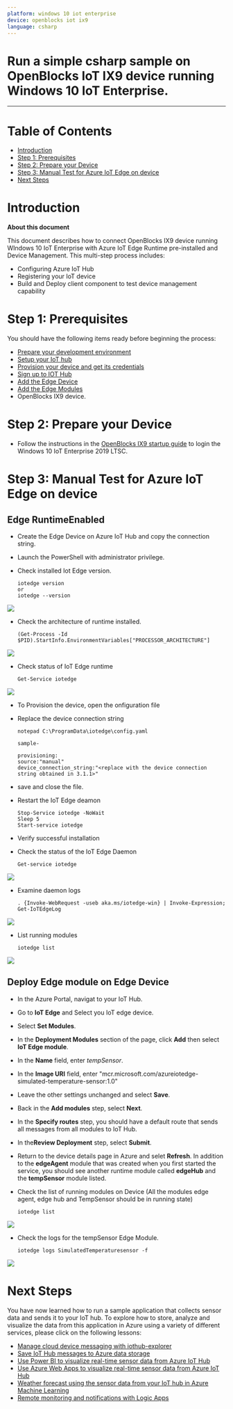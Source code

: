 ```yaml
---
platform: windows 10 iot enterprise
device: openblocks iot ix9
language: csharp
---
```


Run a simple csharp sample on OpenBlocks IoT IX9 device running Windows 10 IoT Enterprise.
===
---

# Table of Contents

-   [Introduction](#Introduction)
-   [Step 1: Prerequisites](#Prerequisites)
-   [Step 2: Prepare your Device](#PrepareDevice)
-   [Step 3: Manual Test for Azure IoT Edge on device](#Manual)
-   [Next Steps](#NextSteps)

<a name="Introduction"></a>
# Introduction

**About this document**

This document describes how to connect OpenBlocks IX9 device running WIndows 10 IoT Enterprise with Azure IoT Edge Runtime pre-installed and Device Management. This multi-step process includes:

-   Configuring Azure IoT Hub
-   Registering your IoT device
-   Build and Deploy client component to test device management capability 

<a name="Prerequisites"></a>
# Step 1: Prerequisites

You should have the following items ready before beginning the process:

-   [Prepare your development environment][setup-devbox-windows]
-   [Setup your IoT hub](https://account.windowsazure.com/signup?offer=ms-azr-0044p)
-   [Provision your device and get its credentials][lnk-manage-iot-hub]
-   [Sign up to IOT Hub](https://account.windowsazure.com/signup?offer=ms-azr-0044p)
-   [Add the Edge Device](https://docs.microsoft.com/en-us/azure/iot-edge/quickstart)
-   [Add the Edge Modules](https://docs.microsoft.com/en-us/azure/iot-edge/quickstart#deploy-a-module)
-   OpenBlocks IX9 device.

<a name="PrepareDevice"></a>
# Step 2: Prepare your Device

-   Follow the instructions in the [OpenBlocks IX9 startup guide](https://www.plathome.co.jp/wp-content/uploads/IX9W_UsersGuide_2.0.pdf) to login the Windows 10 IoT Enterprise 2019 LTSC.

<a name="Manual"></a>
# Step 3: Manual Test for Azure IoT Edge on device

## Edge RuntimeEnabled

-   Create the Edge Device on Azure IoT Hub and copy the connection string.

-   Launch the PowerShell with administrator privilege.

-   Check installed Iot Edge version.

        iotedge version
        or
        iotedge --version

 ![](./media/iot-ix9/SC1.PNG)    

-   Check the architecture of runtime installed.
    
        (Get-Process -Id $PID).StartInfo.EnvironmentVariables["PROCESSOR_ARCHITECTURE"]

 ![](./media/iot-ix9/SC2.PNG) 

-   Check status of IoT Edge runtime
    
        Get-Service iotedge

 ![](./media/iot-ix9/SC3.PNG) 

-   To Provision the device, open the onfiguration file

-   Replace the device connection string 

        notepad C:\ProgramData\iotedge\config.yaml

        sample-
        
        provisioning:
        source:"manual"
        device_connection_string:"<replace with the device connection string obtained in 3.1.1>"

 -   save and close the file.

-   Restart the IoT Edge deamon

        Stop-Service iotedge -NoWait
        Sleep 5
        Start-service iotedge

-   Verify successful installation
-   Check the status of the IoT Edge Daemon

        Get-service iotedge

 ![](./media/iot-ix9/SC4.PNG) 

-   Examine daemon logs

        . {Invoke-WebRequest -useb aka.ms/iotedge-win} | Invoke-Expression; Get-IoTEdgeLog

 ![](./media/iot-ix9/SC5.PNG) 

-   List running modules

        iotedge list        

 ![](./media/iot-ix9/SC6.PNG) 

## Deploy Edge module on Edge Device

-   In the Azure Portal, navigat to your IoT Hub.

-   Go to **IoT Edge** and Select you IoT edge device.

-   Select **Set Modules**.

-   In the **Deployment Modules** section of the page, click **Add** then select **IoT Edge module**.

-   In the **Name** field, enter *tempSensor*.

-   In the **Image URI** field, enter "mcr.microsoft.com/azureiotedge-simulated-temperature-sensor:1.0"

-   Leave the other settings unchanged and select **Save**.

-   Back in the **Add modules** step, select **Next**.

-   In the **Specify routes** step, you should have a default route that sends all messages from all modules to IoT Hub.

-   In the**Review Deployment** step, select **Submit**.

-   Return to the device details page in Azure and selet **Refresh**. In addition to the **edgeAgent** module that was created when you first started the service, you should see another runtime module called **edgeHub** and the **tempSensor** module listed.

-   Check the list of running modules on Device (All the modules edge agent, edge hub and TempSensor should be in running state)

        iotedge list

 ![](./media/iot-ix9/SC7.PNG) 

-   Check the logs for the tempSensor Edge Module.

        iotedge logs SimulatedTemperaturesensor -f

 ![](./media/iot-ix9/SC8.PNG) 

<a name="NextSteps"></a>
# Next Steps

You have now learned how to run a sample application that collects sensor data and sends it to your IoT hub. To explore how to store, analyze and visualize the data from this application in Azure using a variety of different services, please click on the following lessons:

-   [Manage cloud device messaging with iothub-explorer]
-   [Save IoT Hub messages to Azure data storage]
-   [Use Power BI to visualize real-time sensor data from Azure IoT Hub]
-   [Use Azure Web Apps to visualize real-time sensor data from Azure IoT Hub]
-   [Weather forecast using the sensor data from your IoT hub in Azure Machine Learning]
-   [Remote monitoring and notifications with Logic Apps]   

[Manage cloud device messaging with iothub-explorer]: https://docs.microsoft.com/en-us/azure/iot-hub/iot-hub-explorer-cloud-device-messaging
[Save IoT Hub messages to Azure data storage]: https://docs.microsoft.com/en-us/azure/iot-hub/iot-hub-store-data-in-azure-table-storage
[Use Power BI to visualize real-time sensor data from Azure IoT Hub]: https://docs.microsoft.com/en-us/azure/iot-hub/iot-hub-live-data-visualization-in-power-bi
[Use Azure Web Apps to visualize real-time sensor data from Azure IoT Hub]: https://docs.microsoft.com/en-us/azure/iot-hub/iot-hub-live-data-visualization-in-web-apps
[Weather forecast using the sensor data from your IoT hub in Azure Machine Learning]: https://docs.microsoft.com/en-us/azure/iot-hub/iot-hub-weather-forecast-machine-learning
[Remote monitoring and notifications with Logic Apps]: https://docs.microsoft.com/en-us/azure/iot-hub/iot-hub-monitoring-notifications-with-azure-logic-apps
[setup-devbox-windows]: https://github.com/Azure/azure-iot-sdk-csharp/blob/master/doc/devbox_setup.md
[lnk-setup-iot-hub]: ../setup_iothub.md
[lnk-manage-iot-hub]: ../manage_iot_hub.md
